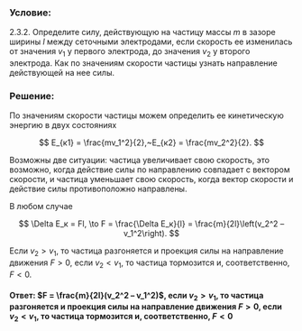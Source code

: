 ###  Условие:

$2.3.2.$ Определите силу, действующую на частицу массы $m$ в зазоре ширины $l$ между сеточными электродами, если скорость ее изменилась от значения $v_1$ у первого электрода, до значения $v_2$ у второго электрода. Как по значениям скорости частицы узнать направление действующей на нее силы.

###  Решение:

По значениям скорости частицы можем определить ее кинетическую энергию в двух состояниях

$$
E_{к1} = \frac{mv_1^2}{2},~E_{к2} = \frac{mv_2^2}{2}.
$$

Возможны две ситуации: частица увеличивает свою скорость, это возможно, когда действие силы по направлению совпадает с вектором скорости, и частица уменьшает свою скорость, когда вектор скорости и действие силы противоположно направлены.

В любом случае

$$
\Delta E_к = Fl, \to F = \frac{\Delta E_к}{l} = \frac{m}{2l}\left(v_2^2 – v_1^2\right).
$$

Если $v_2 > v_1$, то частица разгоняется и проекция силы на направление движения $F > 0$, если $v_2 < v_1$, то частица тормозится и, соответственно, $F < 0$.

#### Ответ: $F = \frac{m}{2l}(v_2^2 – v_1^2)$, если $v_2 > v_1$, то частица разгоняется и проекция силы на направление движения $F > 0$, если $v_2 < v_1$, то частица тормозится и, соответственно, $F < 0$